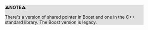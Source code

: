 <div style="margin:2em; background-color: #e0e0e0;">

<strong>⚠️NOTE️️️⚠️</strong>

There's a version of shared pointer in Boost and one in the C++ standard library. The Boost version is legacy.
</div>

